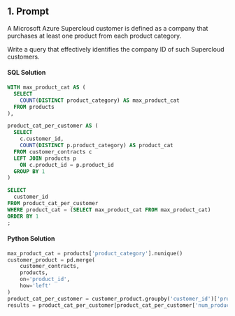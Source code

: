 
## 1. Prompt

A Microsoft Azure Supercloud customer is defined as a company that purchases at least one product from each product category.

Write a query that effectively identifies the company ID of such Supercloud customers.

#### SQL Solution

```sql
WITH max_product_cat AS (
  SELECT
    COUNT(DISTINCT product_category) AS max_product_cat
  FROM products
),

product_cat_per_customer AS (
  SELECT
    c.customer_id,
    COUNT(DISTINCT p.product_category) AS product_cat
  FROM customer_contracts c
  LEFT JOIN products p
    ON c.product_id = p.product_id
  GROUP BY 1
)

SELECT
  customer_id
FROM product_cat_per_customer
WHERE product_cat = (SELECT max_product_cat FROM max_product_cat)
ORDER BY 1
;
```

#### Python Solution

```python
max_product_cat = products['product_category'].nunique()
customer_product = pd.merge(
    customer_contracts,
    products,
    on='product_id',
    how='left'
)
product_cat_per_customer = customer_product.groupby('customer_id')['product_category'].nunique().reset_index().rename(columns={'product_category':'num_product_category'})
results = product_cat_per_customer[product_cat_per_customer['num_product_category'] == max_product_cat]['customer_id']
```

